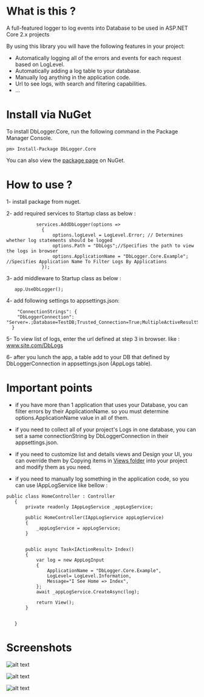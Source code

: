 # What is this ?

A full-featured logger to log events into Database to be used in ASP.NET Core 2.x projects

By using this library you will have the following features in your project:
- Automatically logging all of the errors and events for each request based on LogLevel.
- Automatically adding  a log table to your database.
- Manually log anything in the application code.
- Url to see logs, with search and filtering capabilities.
- ...
# Install via NuGet

To install DbLogger.Core, run the following command in the Package Manager Console.
```code
pm> Install-Package DbLogger.Core
```
You can also view the [package page](https://www.nuget.org/packages/DbLogger.Core) on NuGet.

# How to use ?


1- install package from nuget.

2- add required services to Startup class as below :

```code
           services.AddDbLogger(options =>
             {
                 options.logLevel = LogLevel.Error; // Determines whether log statements should be logged 
                 options.Path = "DbLogs";//Specifies the path to view the logs in browser
                 options.ApplicationName = "DbLogger.Core.Example"; //Specifies Application Name To Filter Logs By Applications
             });
```

 
3- add middleware to Startup class as below :

```code
   app.UseDbLogger();
```
4- add following settings to appsettings.json:

```code
    "ConnectionStrings": {
    "DbLoggerConnection": "Server=.;Database=TestDB;Trusted_Connection=True;MultipleActiveResultSets=true",
  }
```
5- To view list of logs, enter the url defined at step 3 in browser. like : www.site.com/DbLogs

6- after you lunch the app, a table add to your DB that defined by DbLoggerConnection in appsettings.json (AppLogs table).

# Important points
- if you have more than 1 application that uses your Database, you can filter errors by their ApplicationName. so you must determine options.ApplicationName value in all of them.

 - if you need to collect all of your project's Logs in one database, you can set a same connectionString by DbLoggerConnection in their appsettings.json.
 
 - if you need to customize list and details views and Design your UI, you can override them by Copying items in [Views folder](https://github.com/hamed-shirbandi/DbLogger.Core/tree/master/DbLogger.Core/Views) into your project and modify them as you need.
 
 - if you need to manually log something in the application code, so you can use IAppLogService like bellow :
 ```code
 public class HomeController : Controller
    {
        private readonly IAppLogService _appLogService;

        public HomeController(IAppLogService appLogService)
        {
            _appLogService = appLogService;
        }


        public async Task<IActionResult> Index()
        {
            var log = new AppLogInput
            {
                ApplicationName = "DbLogger.Core.Example",
                LogLevel= LogLevel.Information,
                Message="I See Home => Index",
            };
            await _appLogService.CreateAsync(log);

            return View();
        }


    }
```
 
# Screenshots

![alt text](https://github.com/hamed-shirbandi/DbLogger.Core/blob/master/DbLogger.Core.Example/wwwroot/images/11.png)

![alt text](https://github.com/hamed-shirbandi/DbLogger.Core/blob/master/DbLogger.Core.Example/wwwroot/images/22.png)


![alt text](https://github.com/hamed-shirbandi/DbLogger.Core/blob/master/DbLogger.Core.Example/wwwroot/images/3.png)
